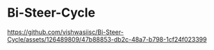 # Bi-Steer-Cycle



https://github.com/vishwasiisc/Bi-Steer-Cycle/assets/126489809/47b88853-db2c-48a7-b798-1cf24f023399

